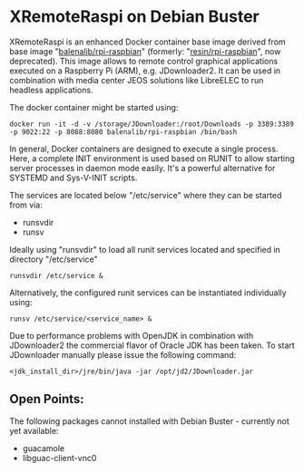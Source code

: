 # XRemoteRaspi on Debian Buster
XRemoteRaspi is an enhanced Docker container base image derived from base image "<a href="https://hub.docker.com/r/balenalib/rpi-raspbian">balenalib/rpi-raspbian</a>" (formerly: "<a href="https://hub.docker.com/r/balenalib/rpi-raspbian/tags">resin/rpi-raspbian</a>", now deprecated). This image allows to remote control graphical applications executed on a Raspberry Pi (ARM), e.g. JDownloader2. It can be used in combination with media center JEOS solutions like LibreELEC to run headless applications.

The docker container might be started using:
```
docker run -it -d -v /storage/JDownloader:/root/Downloads -p 3389:3389 -p 9022:22 -p 8088:8080 balenalib/rpi-raspbian /bin/bash
```

In general, Docker containers are designed to execute a single process. Here, a complete INIT environment is used based on RUNIT to allow starting server processes in daemon mode easily. It's a powerful alternative for SYSTEMD and Sys-V-INIT scripts.

The services are located below "/etc/service" where they can be started from via:
- runsvdir
- runsv

Ideally using "runsvdir" to load all runit services located and specified in directory "/etc/service"
```
runsvdir /etc/service &
```

Alternatively, the configured runit services can be instantiated individually using:
```
runsv /etc/service/<service_name> &
```

Due to performance problems with OpenJDK in combination with JDownloader2 the commercial flavor of Oracle JDK has been taken. To start JDownloader manually please issue the following command:
```
<jdk_install_dir>/jre/bin/java -jar /opt/jd2/JDownloader.jar
```

## Open Points:
The following packages cannot installed with Debian Buster - currently not yet available:
- guacamole
- libguac-client-vnc0
